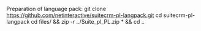 Preparation of language pack:
git clone https://github.com/netinteractive/suitecrm-pl-langpack.git
cd suitecrm-pl-langpack
cd files/ &&  zip -r ../Suite_pl_PL.zip * && cd ..

